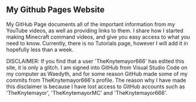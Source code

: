 ## My Github Pages Website

My GitHub Page documents all of the important information from my YouTube videos, as well as providing links to them. I share how I started making Minecraft command videos, and give you easy access to what you need to know.
Currently, there is no Tutorials page, however I will add it in hopefully less than a week.

DISCLAIMER:
If you find that a user 'TheKnytemayor666' has edited this site, it is only a glitch. I am signed into GitHub from Visual Studio Code on my computer as Waedyth, and for some reason GitHub made some of my commits from TheKnytemayor666's profile. The reason why I have made this disclaimer is because I have lost access to GitHub accounts such as 'TheKnytemayor', 'TheKnytemayorMC' and 'TheKnytemayor666'.